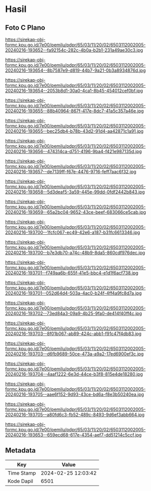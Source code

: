 # Hasil

## Foto C Plano

https://sirekap-obj-formc.kpu.go.id/7e00/pemilu/pdpr/65/03/11/20/02/6503112002005-20240216-193652--fa92154c-282c-4b0a-b2b1-231a49ae30c3.jpg

https://sirekap-obj-formc.kpu.go.id/7e00/pemilu/pdpr/65/03/11/20/02/6503112002005-20240216-193654--8b7587e9-d819-44b7-9a21-0b3a8934876d.jpg

https://sirekap-obj-formc.kpu.go.id/7e00/pemilu/pdpr/65/03/11/20/02/6503112002005-20240216-193654--2053b8d1-30a0-4ca1-8b45-454012cef0bf.jpg

https://sirekap-obj-formc.kpu.go.id/7e00/pemilu/pdpr/65/03/11/20/02/6503112002005-20240216-193655--88b40964-867f-417e-8dc7-41a5c357a46e.jpg

https://sirekap-obj-formc.kpu.go.id/7e00/pemilu/pdpr/65/03/11/20/02/6503112002005-20240216-193655--bec25db4-b78b-43d2-91d4-aa42871c1a91.jpg

https://sirekap-obj-formc.kpu.go.id/7e00/pemilu/pdpr/65/03/11/20/02/6503112002005-20240216-193656--474314ca-d751-4196-9ba4-f421e987135d.jpg

https://sirekap-obj-formc.kpu.go.id/7e00/pemilu/pdpr/65/03/11/20/02/6503112002005-20240216-193657--de7139ff-f67e-4476-9716-feff7aac6f32.jpg

https://sirekap-obj-formc.kpu.go.id/7e00/pemilu/pdpr/65/03/11/20/02/6503112002005-20240216-193658--5d3deaf5-3a59-445e-99dd-0fdf2442b843.jpg

https://sirekap-obj-formc.kpu.go.id/7e00/pemilu/pdpr/65/03/11/20/02/6503112002005-20240216-193659--65a2bc04-9652-43ce-beef-683066ce5cab.jpg

https://sirekap-obj-formc.kpu.go.id/7e00/pemilu/pdpr/65/03/11/20/02/6503112002005-20240216-193700--1fcfc067-ec49-42e6-a187-b31fc6613346.jpg

https://sirekap-obj-formc.kpu.go.id/7e00/pemilu/pdpr/65/03/11/20/02/6503112002005-20240216-193700--b7e3db70-a74c-48b9-8da5-860cdf976dec.jpg

https://sirekap-obj-formc.kpu.go.id/7e00/pemilu/pdpr/65/03/11/20/02/6503112002005-20240216-193701--f749aa6b-655f-41e5-bbc4-e1d1f6acf738.jpg

https://sirekap-obj-formc.kpu.go.id/7e00/pemilu/pdpr/65/03/11/20/02/6503112002005-20240216-193701--052d64d4-503a-4ac0-b24f-4ff4a9fc8d7a.jpg

https://sirekap-obj-formc.kpu.go.id/7e00/pemilu/pdpr/65/03/11/20/02/6503112002005-20240216-193702--73ed84a3-09a9-4b25-9fa0-de414f40ff4c.jpg

https://sirekap-obj-formc.kpu.go.id/7e00/pemilu/pdpr/65/03/11/20/02/6503112002005-20240216-193703--8f01b067-ab89-424c-abb1-f91c47f4db83.jpg

https://sirekap-obj-formc.kpu.go.id/7e00/pemilu/pdpr/65/03/11/20/02/6503112002005-20240216-193703--d6fb9689-50ce-473a-a9a2-17ed6900ef3c.jpg

https://sirekap-obj-formc.kpu.go.id/7e00/pemilu/pdpr/65/03/11/20/02/6503112002005-20240216-193704--4aaf1222-6e3d-44ce-b3f8-815e4de18280.jpg

https://sirekap-obj-formc.kpu.go.id/7e00/pemilu/pdpr/65/03/11/20/02/6503112002005-20240216-193705--aae6f152-9d93-43ce-bd6a-f8e3b50240ea.jpg

https://sirekap-obj-formc.kpu.go.id/7e00/pemilu/pdpr/65/03/11/20/02/6503112002005-20240216-193705--a80fd6c3-fb52-489c-8493-9d6ef3abb664.jpg

https://sirekap-obj-formc.kpu.go.id/7e00/pemilu/pdpr/65/03/11/20/02/6503112002005-20240216-193653--659ecd68-617e-4354-aef7-dd51214c5ccf.jpg


## Metadata

| Key        | Value               |
| ---------- | ------------------- |
| Time Stamp | 2024-02-25 12:03:42 |
| Kode Dapil | 6501                |




